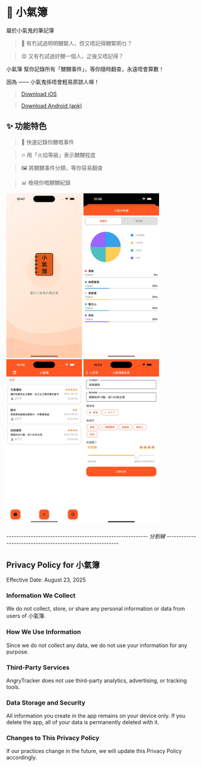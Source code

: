 # 📒 小氣簿

屬於小氣鬼的筆記簿

> 😤 有冇試過明明嬲緊人，但又唔記得嬲緊啲乜？

> 😡 又有冇試過好嬲一個人，之後又唔記得？

小氣簿 幫你記錄所有「嬲嬲事件」，等你隨時翻查，永遠唔會算數！

因為 —— 小氣鬼係唔會輕易原諒人㗎！

> [Download iOS](https://apps.apple.com/hk/app/%E5%B0%8F%E6%B0%A3%E7%B0%BF/id6751198051?l=en-GB)

> [Download Android (apk)](https://github.com/kosamng/SiuHeiBo/releases/tag/Android)

## ✨ 功能特色

> 📝 快速記錄你嬲嘅事件

> 🔥 用「火焰等級」表示嬲嬲程度

> 🖼️ 將嬲嬲事件分類，等你容易翻查

> 📊 檢視你嘅嬲嬲紀錄

<p align="left">
  <img src="9876E93C-5643-450C-841D-31AC0DB0DB3D_1_105_c.jpeg" width="200"/>
  <img src="89712AFB-1664-4294-B890-8CE647DD7247_1_105_c.jpeg" width="200"/>
  <img src="9DFD732F-0407-4393-8B3F-B68BDC72BA67_1_105_c.jpeg" width="200"/>
  <img src="F4A9B762-7C52-47D0-8DE9-79DDC09047C1_1_105_c.jpeg" width="200"/>
</p>

###### ---------------------------------------------------------- 分割線 ----------------------------------------------------------

## Privacy Policy for 小氣簿
Effective Date: August 23, 2025

### Information We Collect
We do not collect, store, or share any personal information or data from users of 小氣簿.

### How We Use Information
Since we do not collect any data, we do not use your information for any purpose.

### Third-Party Services
AngryTracker does not use third-party analytics, advertising, or tracking tools.

### Data Storage and Security
All information you create in the app remains on your device only. If you delete the app, all of your data is permanently deleted with it.

### Changes to This Privacy Policy
If our practices change in the future, we will update this Privacy Policy accordingly.
